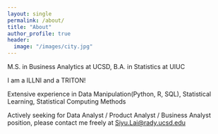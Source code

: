 ```yaml
---
layout: single
permalink: /about/
title: "About"
author_profile: true
header:
  image: "/images/city.jpg"
---
```


M.S. in Business Analytics at UCSD, B.A. in Statistics at UIUC

I am a ILLNI and a TRITON!

Extensive experience in Data Manipulation(Python, R, SQL), Statistical Learning, Statistical Computing Methods

Actively seeking for Data Analyst / Product Analyst / Business Analyst position, please contact me freely at Siyu.Lai@rady.ucsd.edu
